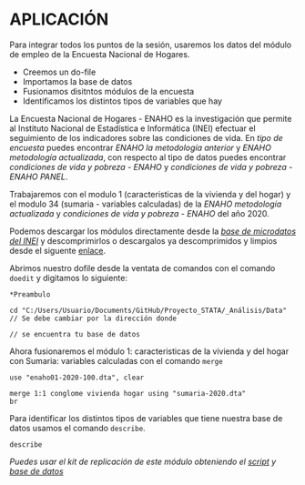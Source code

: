 # APLICACIÓN

Para integrar todos los puntos de la sesión, usaremos los datos del módulo
de empleo de la Encuesta Nacional de Hogares.

- Creemos un do-file 
- Importamos la base de datos
- Fusionamos disitntos módulos de la encuesta
- Identificamos los distintos tipos de variables que hay


La Encuesta Nacional de Hogares -  ENAHO  es la investigación que permite al Instituto Nacional de Estadística e Informática (INEI) efectuar el seguimiento de
los indicadores sobre las condiciones de vida. En _tipo de encuesta_ puedes encontrar _ENAHO la metodología anterior_ y _ENAHO metodología actualizada_, con respecto al tipo de datos puedes encontrar _condiciones de vida y pobreza - ENAHO_ y _condiciones de vida y pobreza - ENAHO PANEL_.

Trabajaremos con el modulo 1 (caracteristicas de la vivienda y del hogar) y el modulo 34 (sumaria - variables calculadas) de la _ENAHO metodología actualizada_ y _condiciones de vida y pobreza - ENAHO_ del año 2020.

Podemos descargar los módulos directamente desde la [_base de microdatos del INEI_](https://proyectos.inei.gob.pe/microdatos/ "_ base de microdatos del INEI_") y descomprimirlos o descargalos ya descomprimidos y limpios desde el siguente [enlace](https://github.com/Gladys91/Proyecto_STATA/tree/main/_An%C3%A1lisis/Data "enlace").

Abrimos nuestro dofile desde la ventata de comandos con el comando `doedit` y digitamos lo siguiente:

```
*Preambulo 

cd "C:/Users/Usuario/Documents/GitHub/Proyecto_STATA/_Análisis/Data" // Se debe cambiar por la dirección donde 
                                                                     // se encuentra tu base de datos

```

Ahora fusionaremos el módulo 1: caracteristicas de la vivienda y del hogar con Sumaria: variables calculadas con el comando `merge`

```
use "enaho01-2020-100.dta", clear

merge 1:1 conglome vivienda hogar using "sumaria-2020.dta"
br
```

Para identificar los distintos tipos de variables que tiene nuestra base de datos usamos el comando `describe`.

```
describe
```


*Puedes usar el kit de replicación de este módulo obteniendo el [script](https://github.com/Gladys91/Proyecto_STATA/blob/main/_An%C3%A1lisis/Scripts/Conceptos%20b%C3%A1sicos/6_merge_append.do "script") y [base de datos](https://github.com/Gladys91/Proyecto_STATA/tree/main/_An%C3%A1lisis/Data "base de datos")* 
